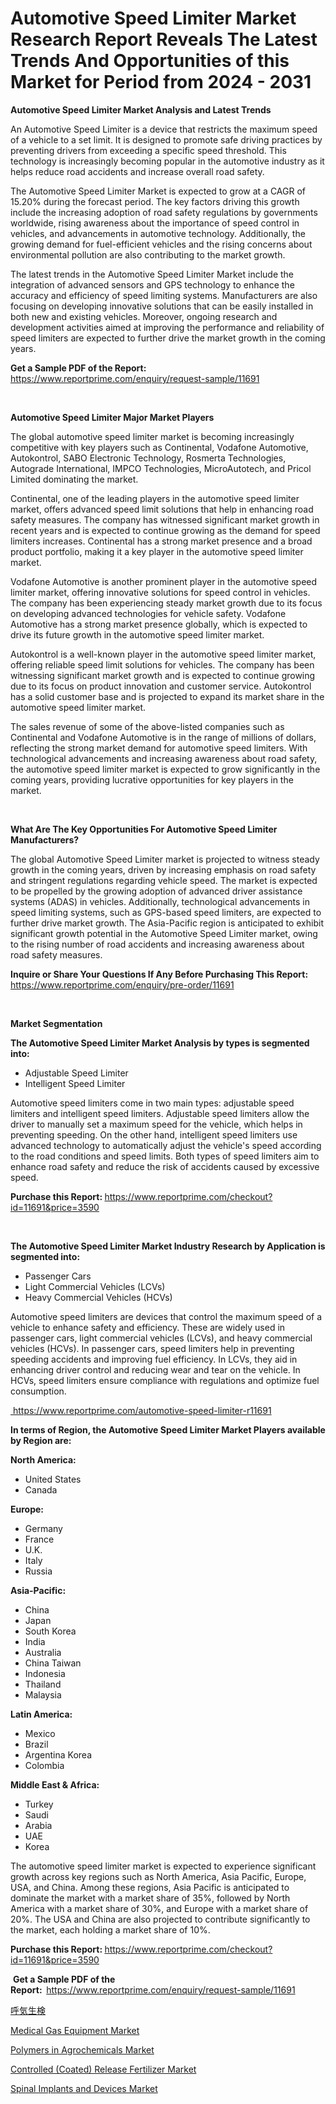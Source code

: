 <p><h1>Automotive Speed Limiter Market Research Report Reveals The Latest Trends And Opportunities of this Market for Period from 2024 - 2031</h1></p><p><strong>Automotive Speed Limiter Market Analysis and Latest Trends</strong></p>
<p><p>An Automotive Speed Limiter is a device that restricts the maximum speed of a vehicle to a set limit. It is designed to promote safe driving practices by preventing drivers from exceeding a specific speed threshold. This technology is increasingly becoming popular in the automotive industry as it helps reduce road accidents and increase overall road safety.</p><p>The Automotive Speed Limiter Market is expected to grow at a CAGR of 15.20% during the forecast period. The key factors driving this growth include the increasing adoption of road safety regulations by governments worldwide, rising awareness about the importance of speed control in vehicles, and advancements in automotive technology. Additionally, the growing demand for fuel-efficient vehicles and the rising concerns about environmental pollution are also contributing to the market growth.</p><p>The latest trends in the Automotive Speed Limiter Market include the integration of advanced sensors and GPS technology to enhance the accuracy and efficiency of speed limiting systems. Manufacturers are also focusing on developing innovative solutions that can be easily installed in both new and existing vehicles. Moreover, ongoing research and development activities aimed at improving the performance and reliability of speed limiters are expected to further drive the market growth in the coming years.</p></p>
<p><strong>Get a Sample PDF of the Report:&nbsp;</strong> <a href="https://www.reportprime.com/enquiry/request-sample/11691">https://www.reportprime.com/enquiry/request-sample/11691</a></p>
<p>&nbsp;</p>
<p><strong>Automotive Speed Limiter Major Market Players</strong></p>
<p><p>The global automotive speed limiter market is becoming increasingly competitive with key players such as Continental, Vodafone Automotive, Autokontrol, SABO Electronic Technology, Rosmerta Technologies, Autograde International, IMPCO Technologies, MicroAutotech, and Pricol Limited dominating the market.</p><p>Continental, one of the leading players in the automotive speed limiter market, offers advanced speed limit solutions that help in enhancing road safety measures. The company has witnessed significant market growth in recent years and is expected to continue growing as the demand for speed limiters increases. Continental has a strong market presence and a broad product portfolio, making it a key player in the automotive speed limiter market.</p><p>Vodafone Automotive is another prominent player in the automotive speed limiter market, offering innovative solutions for speed control in vehicles. The company has been experiencing steady market growth due to its focus on developing advanced technologies for vehicle safety. Vodafone Automotive has a strong market presence globally, which is expected to drive its future growth in the automotive speed limiter market.</p><p>Autokontrol is a well-known player in the automotive speed limiter market, offering reliable speed limit solutions for vehicles. The company has been witnessing significant market growth and is expected to continue growing due to its focus on product innovation and customer service. Autokontrol has a solid customer base and is projected to expand its market share in the automotive speed limiter market.</p><p>The sales revenue of some of the above-listed companies such as Continental and Vodafone Automotive is in the range of millions of dollars, reflecting the strong market demand for automotive speed limiters. With technological advancements and increasing awareness about road safety, the automotive speed limiter market is expected to grow significantly in the coming years, providing lucrative opportunities for key players in the market.</p></p>
<p>&nbsp;</p>
<p><strong>What Are The Key Opportunities For Automotive Speed Limiter Manufacturers?</strong></p>
<p><p>The global Automotive Speed Limiter market is projected to witness steady growth in the coming years, driven by increasing emphasis on road safety and stringent regulations regarding vehicle speed. The market is expected to be propelled by the growing adoption of advanced driver assistance systems (ADAS) in vehicles. Additionally, technological advancements in speed limiting systems, such as GPS-based speed limiters, are expected to further drive market growth. The Asia-Pacific region is anticipated to exhibit significant growth potential in the Automotive Speed Limiter market, owing to the rising number of road accidents and increasing awareness about road safety measures.</p></p>
<p><strong>Inquire or Share Your Questions If Any Before Purchasing This Report:</strong> <a href="https://www.reportprime.com/enquiry/pre-order/11691">https://www.reportprime.com/enquiry/pre-order/11691</a></p>
<p>&nbsp;</p>
<p><strong>Market Segmentation</strong></p>
<p><strong>The Automotive Speed Limiter Market Analysis by types is segmented into:</strong></p>
<p><ul><li>Adjustable Speed Limiter</li><li>Intelligent Speed Limiter</li></ul></p>
<p><p>Automotive speed limiters come in two main types: adjustable speed limiters and intelligent speed limiters. Adjustable speed limiters allow the driver to manually set a maximum speed for the vehicle, which helps in preventing speeding. On the other hand, intelligent speed limiters use advanced technology to automatically adjust the vehicle's speed according to the road conditions and speed limits. Both types of speed limiters aim to enhance road safety and reduce the risk of accidents caused by excessive speed.</p></p>
<p><strong>Purchase this Report:&nbsp;</strong><a href="https://www.reportprime.com/checkout?id=11691&price=3590">https://www.reportprime.com/checkout?id=11691&price=3590</a></p>
<p>&nbsp;</p>
<p><strong>The Automotive Speed Limiter Market Industry Research by Application is segmented into:</strong></p>
<p><ul><li>Passenger Cars</li><li>Light Commercial Vehicles (LCVs)</li><li>Heavy Commercial Vehicles (HCVs)</li></ul></p>
<p><p>Automotive speed limiters are devices that control the maximum speed of a vehicle to enhance safety and efficiency. These are widely used in passenger cars, light commercial vehicles (LCVs), and heavy commercial vehicles (HCVs). In passenger cars, speed limiters help in preventing speeding accidents and improving fuel efficiency. In LCVs, they aid in enhancing driver control and reducing wear and tear on the vehicle. In HCVs, speed limiters ensure compliance with regulations and optimize fuel consumption.</p></p>
<p><a href="https://www.reportprime.com/automotive-speed-limiter-r11691">&nbsp;https://www.reportprime.com/automotive-speed-limiter-r11691</a></p>
<p><strong>In terms of Region, the Automotive Speed Limiter Market Players available by Region are:</strong></p>
<p>
    <p> <strong> North America: </strong>
        <ul>
            <li>United States</li>
            <li>Canada</li>
        </ul>
        </p> 
    <p> <strong> Europe: </strong>
        <ul>
            <li>Germany</li>
            <li>France</li>
            <li>U.K.</li>
            <li>Italy</li>
            <li>Russia</li>
        </ul>
        </p> 
    <p> <strong> Asia-Pacific: </strong>
        <ul>
            <li>China</li>
            <li>Japan</li>
            <li>South Korea</li>
            <li>India</li>
            <li>Australia</li>
            <li>China Taiwan</li>
            <li>Indonesia</li>
            <li>Thailand</li>
            <li>Malaysia</li>
        </ul>
        </p> 
    <p> <strong> Latin America: </strong>
        <ul>
            <li>Mexico</li>
            <li>Brazil</li>
            <li>Argentina Korea</li>
            <li>Colombia</li>
        </ul>
        </p> 
    <p> <strong> Middle East & Africa: </strong>
        <ul>
            <li>Turkey</li>
            <li>Saudi</li>
            <li>Arabia</li>
            <li>UAE</li>
            <li>Korea</li>
        </ul>
    </p>
    </p>
<p><p>The automotive speed limiter market is expected to experience significant growth across key regions such as North America, Asia Pacific, Europe, USA, and China. Among these regions, Asia Pacific is anticipated to dominate the market with a market share of 35%, followed by North America with a market share of 30%, and Europe with a market share of 20%. The USA and China are also projected to contribute significantly to the market, each holding a market share of 10%.</p></p>
<p><strong>Purchase this Report: </strong><a href="https://www.reportprime.com/checkout?id=11691&price=3590">https://www.reportprime.com/checkout?id=11691&price=3590</a></p>
<p>&nbsp;<strong>Get a Sample PDF of the Report:&nbsp;&nbsp;</strong><a href="https://www.reportprime.com/enquiry/request-sample/11691">https://www.reportprime.com/enquiry/request-sample/11691</a></p>
<p><strong></strong></p>
<p><p><a href="https://medium.com/@royfoote921/%E5%91%BC%E5%90%B8%E7%94%9F%E6%A4%9C%E5%B8%82%E5%A0%B4%E8%AA%BF%E6%9F%BB%E3%83%AC%E3%83%9D%E3%83%BC%E3%83%88-2024%E5%B9%B4%E3%81%8B%E3%82%892031%E5%B9%B4%E3%81%BE%E3%81%A7%E3%81%AE%E7%9D%80%E5%AE%9F%E3%81%AA14-1-%E3%81%AEcagr%E3%82%92%E4%BC%B4%E3%81%86%E5%B8%82%E5%A0%B4%E4%BA%88%E6%B8%AC%E3%81%A8%E6%88%90%E9%95%B7%E8%A6%8B%E9%80%9A%E3%81%97-a0d6cd18097d">呼気生検</a></p><p><a href="https://medium.com/@omamuller/insights-into-the-medical-gas-equipment-market-market-players-market-size-geographical-regions-dbc6304d787b">Medical Gas Equipment Market</a></p><p><a href="https://github.com/ranaacryptoaddmin/Market-Research-Report-List-1/blob/main/polymers-in-agrochemicals-market.md">Polymers in Agrochemicals Market</a></p><p><a href="https://github.com/jadenRaynor/Market-Research-Report-List-1/blob/main/controlled-coated-release-fertilizer-market.md">Controlled (Coated) Release Fertilizer Market</a></p><p><a href="https://medium.com/@omamuller/spinal-implants-and-devices-market-size-by-type-fusion-devices-spinal-biologics-by-product-open-618e491bbc85">Spinal Implants and Devices Market</a></p></p>